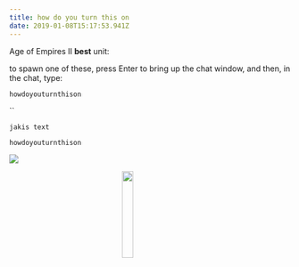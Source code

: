 ```yaml
---
title: how do you turn this on
date: 2019-01-08T15:17:53.941Z
---
```

Age of Empires II **best** unit:

to spawn one of these, press Enter to bring up the chat window, and then, in the chat, type:

`howdoyouturnthison`

``

`jakis text`

```
howdoyouturnthison
```

![](/uploads/d8ed11ff7686d8444c354383c498f87de3755724_full.jpg)

<img src="/uploads/d8ed11ff7686d8444c354383c498f87de3755724_full.jpg" 
style="display: block;
  margin-left: auto;
  margin-right: auto;
  width: 20%;"
/>

